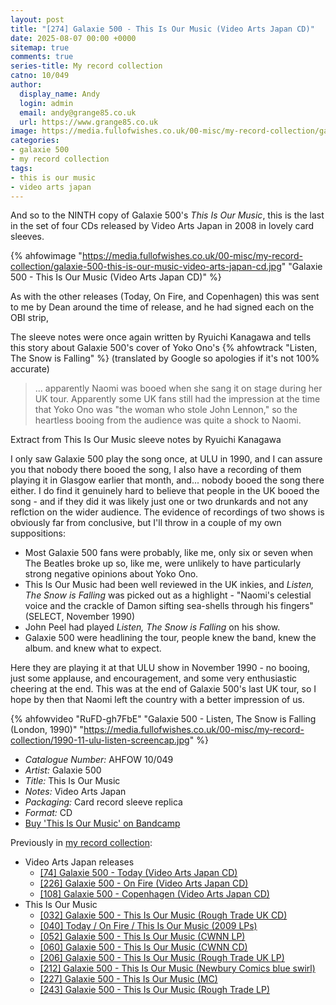 ```yaml
---
layout: post
title: "[274] Galaxie 500 - This Is Our Music (Video Arts Japan CD)"
date: 2025-08-07 00:00 +0000
sitemap: true
comments: true
series-title: My record collection
catno: 10/049
author:
  display_name: Andy
  login: admin
  email: andy@grange85.co.uk
  url: https://www.grange85.co.uk
image: https://media.fullofwishes.co.uk/00-misc/my-record-collection/galaxie-500-this-is-our-music-video-arts-japan-cd.jpg
categories:
- galaxie 500
- my record collection
tags:
- this is our music
- video arts japan
---
```

And so to the NINTH copy of Galaxie 500's _This Is Our Music_, this is the last in the set of four CDs released by Video Arts Japan in 2008 in lovely card sleeves.

{% ahfowimage "https://media.fullofwishes.co.uk/00-misc/my-record-collection/galaxie-500-this-is-our-music-video-arts-japan-cd.jpg" "Galaxie 500 - This Is Our Music (Video Arts Japan CD)" %}

As with the other releases (Today, On Fire, and Copenhagen) this was sent to me by Dean around the time of release, and he had signed each on the OBI strip,

The sleeve notes were once again written by Ryuichi Kanagawa and tells this story about Galaxie 500's cover of Yoko Ono's {% ahfowtrack "Listen, The Snow is Falling" %} (translated by Google so apologies if it's not 100% accurate)

<blockquote>
... apparently Naomi was booed when she sang it on stage during her UK tour. Apparently some UK fans still had the impression at the time that Yoko Ono was "the woman who stole John Lennon," so the heartless booing from the audience was quite a shock to Naomi.
</blockquote>
<p class="caption">Extract from This Is Our Music sleeve notes by Ryuichi Kanagawa</p>

I only saw Galaxie 500 play the song once, at ULU in 1990, and I can assure you that nobody there booed the song, I also have a recording of them playing it in Glasgow earlier that month, and... nobody booed the song there either. I do find it genuinely hard to believe that people in the UK booed the song - and if they did it was likely just one or two drunkards and not any reflction on the wider audience. The evidence of recordings of two shows is obviously far from conclusive, but I'll throw in a couple of my own suppositions:

 - Most Galaxie 500 fans were probably, like me, only six or seven when The Beatles broke up so, like me, were unlikely to have particularly strong negative opinions about Yoko Ono.
 - This Is Our Music had been well reviewed in the UK inkies, and _Listen, The Snow is Falling_ was picked out as a highlight - "Naomi's celestial voice and the crackle of Damon sifting sea-shells through his fingers" (SELECT, November 1990)
 - John Peel had played _Listen, The Snow is Falling_ on his show.
 - Galaxie 500 were headlining the tour, people knew the band, knew the album. and knew what to expect.

Here they are playing it at that ULU show in November 1990 - no booing, just some applause, and encouragement, and some very enthusiastic cheering at the end. This was at the end of Galaxie 500's last UK tour, so I hope by then that Naomi left the country with a better impression of us.

{% ahfowvideo "RuFD-gh7FbE" "Galaxie 500 - Listen, The Snow is Falling (London, 1990)" "https://media.fullofwishes.co.uk/00-misc/my-record-collection/1990-11-ulu-listen-screencap.jpg" %}

 - *Catalogue Number:* AHFOW 10/049
 - *Artist:* Galaxie 500
 - *Title:* This Is Our Music
 - *Notes:* Video Arts Japan
 - *Packaging:* Card record sleeve replica
 - *Format:* CD
 - [Buy 'This Is Our Music' on Bandcamp](https://galaxie500.bandcamp.com/album/this-is-our-music)

Previously in [my record collection](/category/my-record-collection):
 - Video Arts Japan releases
    - [[74] Galaxie 500 - Today (Video Arts Japan CD)](/2023/09/21/my-record-collection-071-galaxie-500-today-video-arts-japan-cd/)
    - [[226] Galaxie 500 - On Fire (Video Arts Japan CD)](/2025/02/24/my-record-collection-galaxie-500-on-fire-video-arts-japan-cd/)
    - [[108] Galaxie 500 - Copenhagen (Video Arts Japan CD)](/2024/01/22/my-record-collection-103-galaxie-500-copenhagen/)
 - This Is Our Music
    - [\[032\] Galaxie 500 - This Is Our Music (Rough Trade UK CD)](/2023/05/08/my-record-collection-032-galaxie-500-this-is-our-music/)
    - [\[040\] Today / On Fire / This Is Our Music (2009 LPs)](/2023/06/05/my-record-collection-040-today-on-fire-this-is-our-music/)
    - [\[052\] Galaxie 500 - This Is Our Music (CWNN LP)](/2023/07/17/my-record-collection-052-galaxie-500-this-is-our-music/)
    - [\[060\] Galaxie 500 - This Is Our Music (CWNN CD)](/2023/08/10/my-record-collection-059-galaxie-500-this-is-our-music/)
    - [\[206\] Galaxie 500 - This Is Our Music (Rough Trade UK LP)](/2024/12/12/my-record-collection-196-galaxie-500-this-is-our-music-rough-trade-lp/)
    - [\[212\] Galaxie 500 - This Is Our Music (Newbury Comics blue swirl)](/2025/01/06/my-record-collection-galaxie-500-this-is-our-music-newbury-comics-blue-swirl/)
    - [\[227\] Galaxie 500 - This Is Our Music (MC)](/2025/02/27/my-record-collection-galaxie-500-this-is-our-music-mc/)
    - [\[243\] Galaxie 500 - This Is Our Music (Rough Trade LP)](/2025/04/21/my-record-collection-galaxie-500-this-is-our-music-rough-trade-lp/)
